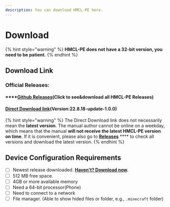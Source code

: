 ```yaml
---
description: You can download HMCL-PE here.
---
```


# Download

{% hint style="warning" %}
**HMCL-PE does not have a 32-bit version, you need to be patient.**
{% endhint %}

## Download Link

### Official Releases:

#### ****[**Github Releases**](https://github.com/Tungstend/HMCL-PE/releases)**(Click to see\&download all HMCL-PE Releases)**

#### [Direct Download link](https://github.com/Tungstend/HMCL-PE/releases/download/22.8.18/HMCLPE-release.apk)(Version:22.8.18-update-1.0.0)

{% hint style="warning" %}
The Direct Download link does not necessarily mean the **latest version**. The manual author cannot be online on a weekday, which means that the manual **will not receive the latest HMCL-PE version on time**. If it is convenient, please also go to [**Releases**](https://github.com/Tungstend/HMCL-PE/releases) **** to check all versions and download the latest version.
{% endhint %}

## **Device Configuration Requirements**

* [ ] Newest release downloaded. [**Haven't? Download now**](https://github.com/Tungstend/HMCL-PE/releases)**.**
* [ ] 512 MB free space.
* [ ] 4GB or more available memory
* [ ] Need a 64-bit processor(Phone)
* [ ] Need to connect to a network
* [ ] File manager. (Able to show hided files or folder, e.g., `.minecraft` folder)
